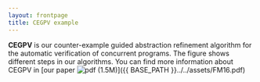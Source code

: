 ```yaml
---
layout: frontpage
title: CEGPV example
---
```

<!---
<div class="navbar">
  <div class="navbar-inner">
      <ul class="nav">
          <li><a href="geneticmaps_fig3.html">prev</a></li>
          <li><a href="tian2016_fig4.html">next</a></li>
      </ul>
  </div>
</div>
-->
**CEGPV** is our counter-example guided abstraction refinement algorithm for the automatic verification of concurrent programs.
The figure shows different steps in our algorithms. 
You can find more information about CEGPV in [our paper ![pdf (1.5M)](icons16/pdf-icon.png)]({{ BASE_PATH }}../../assets/FM16.pdf)
